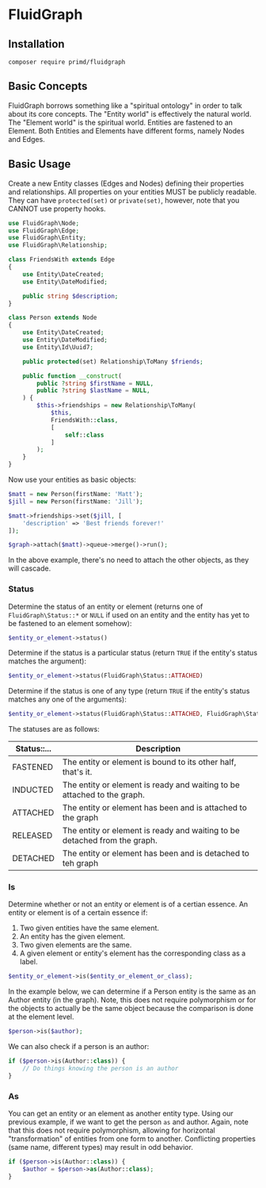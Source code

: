 # FluidGraph


## Installation

```
composer require primd/fluidgraph
```

## Basic Concepts

FluidGraph borrows something like a "spiritual ontology" in order to talk about its core
concepts.  The "Entity world" is effectively the natural world.  The "Element world" is the
spiritual world.  Entities are fastened to an Element.  Both Entities and Elements have different
forms, namely Nodes and Edges.

## Basic Usage

Create a new Entity classes (Edges and Nodes) defining their properties and relationships.  All
properties on your entities MUST be publicly readable.  They can have `protected(set)` or
`private(set)`, however, note that you CANNOT use property hooks.

```php
use FluidGraph\Node;
use FluidGraph\Edge;
use FluidGraph\Entity;
use FluidGraph\Relationship;

class FriendsWith extends Edge
{
	use Entity\DateCreated;
	use Entity\DateModified;

	public string $description;
}

class Person extends Node
{
	use Entity\DateCreated;
	use Entity\DateModified;
	use Entity\Id\Uuid7;

	public protected(set) Relationship\ToMany $friends;

	public function __construct(
		public ?string $firstName = NULL,
		public ?string $lastName = NULL,
	) {
		$this->friendships = new Relationship\ToMany(
			$this,
			FriendsWith::class,
			[
				self::class
			]
		);
	}
}
```

Now use your entities as basic objects:

```php
$matt = new Person(firstName: 'Matt');
$jill = new Person(firstName: 'Jill');

$matt->friendships->set($jill, [
	'description' => 'Best friends forever!'
]);

$graph->attach($matt)->queue->merge()->run();
```

In the above example, there's no need to attach the other objects, as they will cascade.

### Status

Determine the status of an entity or element (returns one of `FluidGraph\Status::*` or `NULL` if
used on an entity and the entity has yet to be fastened to an element somehow):

```php
$entity_or_element->status()
```

Determine if the status is a particular status (return `TRUE` if the entity's status matches the
argument):

```php
$entity_or_element->status(FluidGraph\Status::ATTACHED)
```

Determine if the status is one of any type (return `TRUE` if the entity's status matches any one
of the arguments):

```php
$entity_or_element->status(FluidGraph\Status::ATTACHED, FluidGraph\Status::INDUCTED);
```

The statuses are as follows:

|Status::... |Description |
|-|-|
|FASTENED|The entity or element is bound to its other half, that's it.
|INDUCTED|The entity or element is ready and waiting to be attached to the graph.
|ATTACHED|The entity or element has been and is attached to the graph
|RELEASED|The entity or element is ready and waiting to be detached from the graph.
|DETACHED|The entity or element has been and is detached to teh graph

### Is

Determine whether or not an entity or element is of a certian essence.  An entity or element is of
a certain essence if:

1. Two given entities have the same element.
2. An entity has the given element.
3. Two given elements are the same.
4. A given element or entity's element has the corresponding class as a label.

```php
$entity_or_element->is($entity_or_element_or_class);
```

In the example below, we can determine if a Person entity is the same as an Author entity (in the
graph).  Note, this does not require polymorphism or for the objects to actually be the same object
because the comparison is done at the element level.

```php
$person->is($author);
```

We can also check if a person is an author:

```php
if ($person->is(Author::class)) {
	// Do things knowing the person is an author
}
```

### As

You can get an entity or an element as another entity type.  Using our previous example, if we want
to get the person `as` and author.  Again, note that this does not require polymorphism, allowing
for horizontal "transformation" of entities from one form to another.  Conflicting properties (same
name, different types) may result in odd behavior.

```php
if ($person->is(Author::class)) {
	$author = $person->as(Author::class);
}
```
